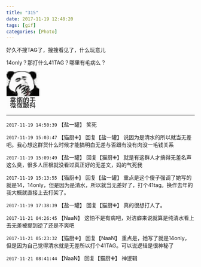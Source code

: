 ```yaml
---
title: "315"
date: 2017-11-19 12:48:20
tags: [gif]
categories: [Photo]
---
```


<p>好久不搜TAG了，搜搜看见了，什么玩意儿</p> 
<p>14only？那打什么41TAG？哪里有毛病么？</p>

![](https://raw.githubusercontent.com/alicewish/meowchain247/master/img_cVZNdzJtQk9JV2Y2VWFidjNhcDVpTllZYm14ZVpGTEVtU2VrMG11cis0ai9nR0JYTzBSbFZ3PT0.gif)

---

`2017-11-19 14:50:39` 【盐一罐】 笑死

`2017-11-19 15:03:47` 【猫厨✙】 回复【盐一罐】 说因为是清水的所以就当无差吧。我心想这群货什么时候才能搞明白无差与否跟有没有肉没一毛钱关系

`2017-11-19 15:09:49` 【盐一罐】 回复【猫厨✙】 就是有这群人才搞得无差名声这么臭，很多人压根就没看过真正好的无差文，妈的气死我

`2017-11-19 15:13:55` 【猫厨✙】 回复【盐一罐】 重点是这个傻子强调了她写的就是14，14only，但是因为是清水，所以就当无差好了，打个41tag。换作去年的我大概就直接上去打架了。

`2017-11-19 17:38:39` 【盐一罐】 回复【猫厨✙】 真的很想打人了。

`2017-11-21 04:26:45` 【NaaN】 这怕不是有病吧，对洁癖来说就算是纯清水看上去无差被提到逆了还是不爽吧

`2017-11-21 05:23:32` 【猫厨✙】 回复【NaaN】 重点是，她写了就是14only，但是因为自己觉得清水就是无差所以打个41TAG。可以说逻辑是很神秘了

`2017-11-21 08:41:44` 【NaaN】 回复【猫厨✙】 神逻辑
